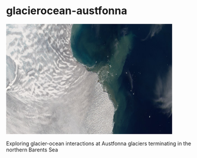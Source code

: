 # glacierocean-austfonna

<img src="austf.PNG"  width="450" height="300">


Exploring glacier-ocean interactions at Austfonna glaciers terminating in the northern Barents Sea